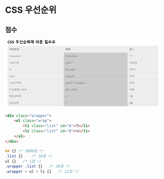 # CSS 우선순위

## 점수
![css점수](./capture/css-score.jpg)

```html
<div class="wrapper">
	<ul class="wrap">
		<li class="list" id="A">가</li>
		<li class="list" id="B">나</li>
	</ul>
</div>
```

```css
#A {} /* 1000점 */
.list {}	/* 10점 */
ul {}	/* 1점 */
.wrapper .list {}	/* 20점 */
.wrapper > ul > li {}	/* 12점 */
```
